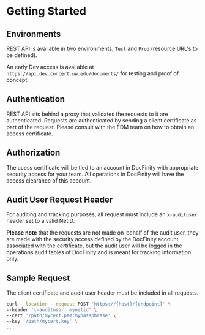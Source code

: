 # Getting Started

## Environments

REST API is available in two environments, `Test` and `Prod` (resource URL's to be defined).

An early Dev access is available at `https://api.dev.concert.uw.edu/documents/` for testing and proof of concept.

## Authentication

REST API sits behind a proxy that validates the requests to it are authenticated. Requests are authenticated by sending a client certificate as part of the request. Please consult with the EDM team on how to obtain an access certificate.

## Authorization

The acess certificate will be tied to an account in DocFinity with appropriate security access for your team. All operations in DocFinity will have the access clearance of this account.

## Audit User Request Header

For auditing and tracking purposes, all request must include an `x-audituser` header set to a valid NetID. 

**Please note** that the requests are not made on-behalf of the audit user, they are made with the security access defined by the DocFinity account associated with the certificate, but the audit user will be logged in the operations audit tables of DocFinity and is meant for tracking information only.

## Sample Request 

The client certificate and audit user header must be included in all requests.
```bash
curl --location --request POST 'https://{host}/{endpoint}' \
--header 'x-audituser: mynetid' \
--cert '/path/mycert.pem:mypassphrase' \
--key '/path/mycert.key' \
... 
```
